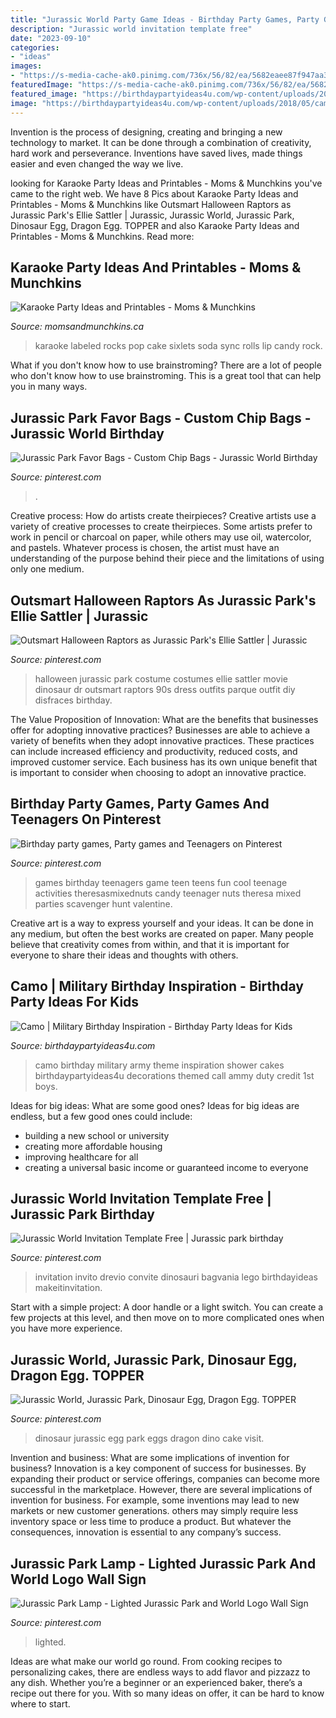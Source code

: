 ```yaml
---
title: "Jurassic World Party Game Ideas - Birthday Party Games, Party Games And Teenagers On Pinterest"
description: "Jurassic world invitation template free"
date: "2023-09-10"
categories:
- "ideas"
images:
- "https://s-media-cache-ak0.pinimg.com/736x/56/82/ea/5682eaee87f947aa3b913ae286ca7ea4.jpg"
featuredImage: "https://s-media-cache-ak0.pinimg.com/736x/56/82/ea/5682eaee87f947aa3b913ae286ca7ea4.jpg"
featured_image: "https://birthdaypartyideas4u.com/wp-content/uploads/2018/05/camo-military-party-ideas.jpg"
image: "https://birthdaypartyideas4u.com/wp-content/uploads/2018/05/camo-military-party-ideas.jpg"
---
```



Invention is the process of designing, creating and bringing a new technology to market. It can be done through a combination of creativity, hard work and perseverance. Inventions have saved lives, made things easier and even changed the way we live.

	

		
looking for Karaoke Party Ideas and Printables - Moms &amp; Munchkins you've came to the right web. We have 8 Pics about Karaoke Party Ideas and Printables - Moms &amp; Munchkins like Outsmart Halloween Raptors as Jurassic Park&#039;s Ellie Sattler | Jurassic, Jurassic World, Jurassic Park, Dinosaur Egg, Dragon Egg. TOPPER and also Karaoke Party Ideas and Printables - Moms &amp; Munchkins. Read more:
		
    
## Karaoke Party Ideas And Printables - Moms &amp; Munchkins

<img loading=lazy src="https://www.momsandmunchkins.ca/wp-content/uploads/2015/09/karaoke-party-ideas-7.jpg" onerror="this.onerror=null;this.src='https://tse3.mm.bing.net/th?id=OIP.ouEhs3sCO8_yV2U1nSsgGgHaKX&amp;pid=15.1';" alt="Karaoke Party Ideas and Printables - Moms &amp; Munchkins">

_Source: momsandmunchkins.ca_

>karaoke labeled rocks pop cake sixlets soda sync rolls lip candy rock. 

	

What if you don't know how to use brainstroming?
There are a lot of people who don't know how to use brainstroming. This is a great tool that can help you in many ways.

    
## Jurassic Park Favor Bags - Custom Chip Bags - Jurassic World Birthday

<img loading=lazy src="https://i.pinimg.com/736x/50/a0/44/50a044529825e7c39a7e083bb24539af.jpg" onerror="this.onerror=null;this.src='https://tse3.mm.bing.net/th?id=OIP.rCd2QWQZ1JzRYAjdHYPLEwHaHa&amp;pid=15.1';" alt="Jurassic Park Favor Bags - Custom Chip Bags - Jurassic World Birthday">

_Source: pinterest.com_

>. 

	

Creative process: How do artists create theirpieces?
Creative artists use a variety of creative processes to create theirpieces. Some artists prefer to work in pencil or charcoal on paper, while others may use oil, watercolor, and pastels. Whatever process is chosen, the artist must have an understanding of the purpose behind their piece and the limitations of using only one medium.

    
## Outsmart Halloween Raptors As Jurassic Park&#039;s Ellie Sattler | Jurassic

<img loading=lazy src="https://i.pinimg.com/736x/53/e8/d6/53e8d65d8ca72442fa4a4df79a989961.jpg" onerror="this.onerror=null;this.src='https://tse2.mm.bing.net/th?id=OIP.i8-aDL-jqqI2rTBOKI7NGwAAAA&amp;pid=15.1';" alt="Outsmart Halloween Raptors as Jurassic Park&#039;s Ellie Sattler | Jurassic">

_Source: pinterest.com_

>halloween jurassic park costume costumes ellie sattler movie dinosaur dr outsmart raptors 90s dress outfits parque outfit diy disfraces birthday. 

	

The Value Proposition of Innovation: What are the benefits that businesses offer for adopting innovative practices?
Businesses are able to achieve a variety of benefits when they adopt innovative practices. These practices can include increased efficiency and productivity, reduced costs, and improved customer service. Each business has its own unique benefit that is important to consider when choosing to adopt an innovative practice.

    
## Birthday Party Games, Party Games And Teenagers On Pinterest

<img loading=lazy src="https://s-media-cache-ak0.pinimg.com/736x/56/82/ea/5682eaee87f947aa3b913ae286ca7ea4.jpg" onerror="this.onerror=null;this.src='https://tse2.mm.bing.net/th?id=OIP.Ug2ddtwI1WqzhAC6gdy82QAAAA&amp;pid=15.1';" alt="Birthday party games, Party games and Teenagers on Pinterest">

_Source: pinterest.com_

>games birthday teenagers game teen teens fun cool teenage activities theresasmixednuts candy teenager nuts theresa mixed parties scavenger hunt valentine. 

	

Creative art is a way to express yourself and your ideas. It can be done in any medium, but often the best works are created on paper. Many people believe that creativity comes from within, and that it is important for everyone to share their ideas and thoughts with others.

    
## Camo | Military Birthday Inspiration - Birthday Party Ideas For Kids

<img loading=lazy src="https://birthdaypartyideas4u.com/wp-content/uploads/2018/05/camo-military-party-ideas.jpg" onerror="this.onerror=null;this.src='https://tse3.mm.bing.net/th?id=OIP.3-Ri4vt0kGuKk3nrI18KKwHaLZ&amp;pid=15.1';" alt="Camo | Military Birthday Inspiration - Birthday Party Ideas for Kids">

_Source: birthdaypartyideas4u.com_

>camo birthday military army theme inspiration shower cakes birthdaypartyideas4u decorations themed call ammy duty credit 1st boys. 

	

Ideas for big ideas: What are some good ones?
Ideas for big ideas are endless, but a few good ones could include: 
- building a new school or university 
- creating more affordable housing 
- improving healthcare for all 
- creating a universal basic income or guaranteed income to everyone

    
## Jurassic World Invitation Template Free | Jurassic Park Birthday

<img loading=lazy src="https://i.pinimg.com/736x/dd/90/de/dd90de17aa3dd4b681e28556a3e377be.jpg" onerror="this.onerror=null;this.src='https://tse4.mm.bing.net/th?id=OIP.hvlVqS35xoiAOO6YBTSYVwHaKX&amp;pid=15.1';" alt="Jurassic World Invitation Template Free | Jurassic park birthday">

_Source: pinterest.com_

>invitation invito drevio convite dinosauri bagvania lego birthdayideas makeitinvitation. 

	

Start with a simple project: A door handle or a light switch. You can create a few projects at this level, and then move on to more complicated ones when you have more experience.

    
## Jurassic World, Jurassic Park, Dinosaur Egg, Dragon Egg. TOPPER

<img loading=lazy src="https://i.pinimg.com/736x/83/26/ca/8326ca8e06664af233c3ff47e9a4269e--dinosaur-eggs-dinosaur-party.jpg" onerror="this.onerror=null;this.src='https://tse3.mm.bing.net/th?id=OIP.i4UhGIANUBpn1tbdDCnT9AHaNK&amp;pid=15.1';" alt="Jurassic World, Jurassic Park, Dinosaur Egg, Dragon Egg. TOPPER">

_Source: pinterest.com_

>dinosaur jurassic egg park eggs dragon dino cake visit. 

	

Invention and business: What are some implications of invention for business?
Innovation is a key component of success for businesses. By expanding their product or service offerings, companies can become more successful in the marketplace. However, there are several implications of invention for business. For example, some inventions may lead to new markets or new customer generations. others may simply require less inventory space or less time to produce a product. But whatever the consequences, innovation is essential to any company’s success.

    
## Jurassic Park Lamp - Lighted Jurassic Park And World Logo Wall Sign

<img loading=lazy src="https://i.pinimg.com/736x/a7/8e/80/a78e80bdbc715cd46a3b52680d386af0--jurassic-park-parks-and.jpg" onerror="this.onerror=null;this.src='https://tse1.mm.bing.net/th?id=OIP.fOpGEatXkX_1uWmOTd_fLgHaHa&amp;pid=15.1';" alt="Jurassic Park Lamp - Lighted Jurassic Park and World Logo Wall Sign">

_Source: pinterest.com_

>lighted. 

	

Ideas are what make our world go round. From cooking recipes to personalizing cakes, there are endless ways to add flavor and pizzazz to any dish. Whether you’re a beginner or an experienced baker, there’s a recipe out there for you. With so many ideas on offer, it can be hard to know where to start.

